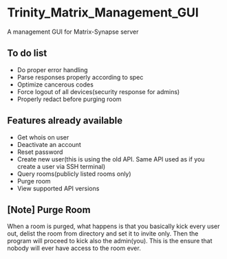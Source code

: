 # Trinity_Matrix_Management_GUI
A management GUI for Matrix-Synapse server

## To do list

- Do proper error handling
- Parse responses properly according to spec
- Optimize cancerous codes
- Force logout of all devices(security response for admins)
- Properly redact before purging room

## Features already available
- Get whois on user
- Deactivate an account
- Reset password
- Create new user(this is using the old API. Same API used as if you create a user via SSH terminal)
- Query rooms(publicly listed rooms only)
- Purge room
- View supported API versions

## [Note] Purge Room 
When a room is purged, what happens is that you basically kick every user out, delist the room from directory and set it to invite only. Then the program will proceed to kick also the admin(you). This is the ensure that nobody will ever have access to the room ever. 
